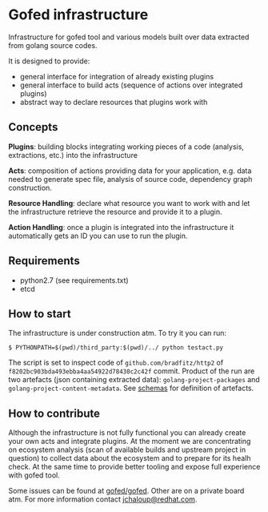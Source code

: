 # Gofed infrastructure

Infrastructure for gofed tool and various models built over data extracted from golang source codes.

It is designed to provide:

* general interface for integration of already existing plugins
* general interface to build acts (sequence of actions over integrated plugins)
* abstract way to declare resources that plugins work with

## Concepts

**Plugins**: building blocks integrating working pieces of a code (analysis, extractions, etc.) into the infrastructure

**Acts**: composition of actions providing data for your application, e.g. data needed to generate spec file, analysis of source code, dependency graph construction.

**Resource Handling**: declare what resource you want to work with and let the infrastructure retrieve the resource and provide it to a plugin.

**Action Handling**: once a plugin is integrated into the infrastructure it automatically gets an ID you can use to run the plugin.

## Requirements

* python2.7 (see requirements.txt)
* etcd

## How to start

The infrastructure is under construction atm. To try it you can run:

```vim
$ PYTHONPATH=$(pwd)/third_party:$(pwd)/../ python testact.py
```

The script is set to inspect code of ``github.com/bradfitz/http2`` of ``f8202bc903bda493ebba4aa54922d78430c2c42f`` commit.
Product of the run are two artefacts (json containing extracted data): ``golang-project-packages`` and ``golang-project-content-metadata``.
See [schemas](system/artefacts/schemas) for definition of artefacts.

## How to contribute

Although the infrastructure is not fully functional you can already create your own acts and integrate plugins.
At the moment we are concentrating on ecosystem analysis (scan of available builds and upstream project in question) to collect data about the ecosystem
and to prepare for its healh check. At the same time to provide better tooling and expose full experience with gofed tool.

Some issues can be found at [gofed/gofed](https://github.com/gofed/gofed/issues). Other are on a private board atm.
For more information contact jchaloup@redhat.com.
